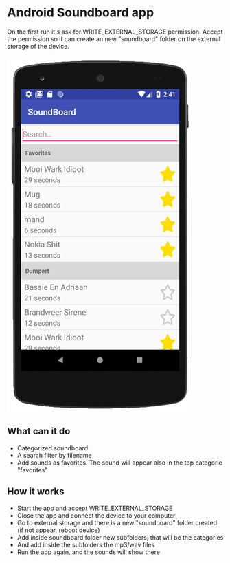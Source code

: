 Android Soundboard app
========================

On the first run it's ask for WRITE_EXTERNAL_STORAGE permission. Accept the permission so it can create an new "soundboard" folder on the external storage of the device.

![Soundboard_app](/screens/screen-1.png)

What can it do 
------------
* Categorized soundboard
* A search filter by filename
* Add sounds as favorites. The sound will appear also in the top categorie "favorites"

How it works
------------
* Start the app and accept WRITE_EXTERNAL_STORAGE
* Close the app and connect the device to your computer
* Go to external storage and there is a new "soundboard" folder created (if not appear, reboot device)
* Add inside soundboard folder new subfolders, that will be the categories
* And add inside the subfolders the mp3/wav files
* Run the app again, and the sounds will show there
